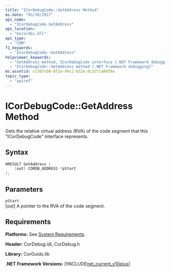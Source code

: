 ```yaml
---
title: "ICorDebugCode::GetAddress Method"
ms.date: "03/30/2017"
api_name: 
  - "ICorDebugCode.GetAddress"
api_location: 
  - "mscordbi.dll"
api_type: 
  - "COM"
f1_keywords: 
  - "ICorDebugCode::GetAddress"
helpviewer_keywords: 
  - "GetAddress method, ICorDebugCode interface [.NET Framework debugging]"
  - "ICorDebugCode::GetAddress method [.NET Framework debugging]"
ms.assetid: cc507cb0-df2e-49c2-b32e-0c3271a8df9a
topic_type: 
  - "apiref"
---
```

# ICorDebugCode::GetAddress Method
Gets the relative virtual address (RVA) of the code segment that this "ICorDebugCode" interface represents.  
  
## Syntax  
  
```cpp  
HRESULT GetAddress (  
    [out] CORDB_ADDRESS *pStart  
);  
```  
  
## Parameters  
 `pStart`  
 [out] A pointer to the RVA of the code segment.  
  
## Requirements  
 **Platforms:** See [System Requirements](../../get-started/system-requirements.md).  
  
 **Header:** CorDebug.idl, CorDebug.h  
  
 **Library:** CorGuids.lib  
  
 **.NET Framework Versions:** [!INCLUDE[net_current_v10plus](../../../../includes/net-current-v10plus-md.md)]
